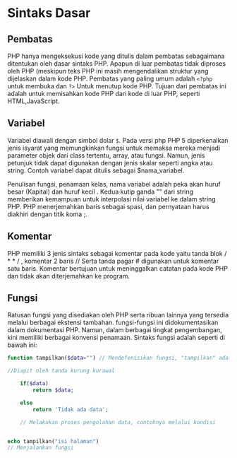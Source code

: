 # Sintaks Dasar

## Pembatas

PHP hanya mengeksekusi kode yang ditulis dalam pembatas sebagaimana ditentukan oleh dasar sintaks PHP. Apapun di luar pembatas tidak diproses oleh PHP (meskipun teks PHP ini masih mengendalikan struktur yang dijelaskan dalam kode PHP. Pembatas yang paling umum adalah `<?php` untuk membuka dan `?>` Untuk menutup kode PHP. Tujuan dari pembatas ini adalah untuk memisahkan kode PHP dari kode di luar PHP, seperti HTML,JavaScript.

## Variabel

Variabel diawali dengan simbol dolar `$`. Pada versi php PHP 5 diperkenalkan jenis isyarat yang memungkinkan fungsi untuk memaksa mereka menjadi parameter objek dari class tertentu, array, atau fungsi. Namun, jenis petunjuk tidak dapat digunakan dengan jenis skalar seperti angka atau string. Contoh variabel dapat ditulis sebagai $nama_variabel.

Penulisan fungsi, penamaan kelas, nama variabel adalah peka akan huruf besar (Kapital) dan huruf kecil . Kedua kutip ganda "" dari string memberikan kemampuan untuk interpolasi nilai variabel ke dalam string PHP. PHP menerjemahkan baris sebagai spasi, dan pernyataan harus diakhiri dengan titik koma ;.

## Komentar

PHP memiliki 3 jenis sintaks sebagai komentar pada kode yaitu tanda blok / \* \* / , komentar 2 baris // Serta tanda pagar # digunakan untuk komentar satu baris. Komentar bertujuan untuk meninggalkan catatan pada kode PHP dan tidak akan diterjemahkan ke program.

## Fungsi

Ratusan fungsi yang disediakan oleh PHP serta ribuan lainnya yang tersedia melalui berbagai ekstensi tambahan. fungsi-fungsi ini didokumentasikan dalam dokumentasi PHP. Namun, dalam berbagai tingkat pengembangan, kini memiliki berbagai konvensi penamaan. Sintaks fungsi adalah seperti di bawah ini:

```php
function tampilkan($data="") // Mendefenisikan fungsi, "tampilkan" adalah nama sebuah fungsi

//Diapit oleh tanda kurung kurawal

    if($data)
        return $data;

    else
        return 'Tidak ada data';

    // Melakukan proses pengolahan data, contohnya melalui kondisi


echo tampilkan("isi halaman")
// Menjalankan fungsi
```
